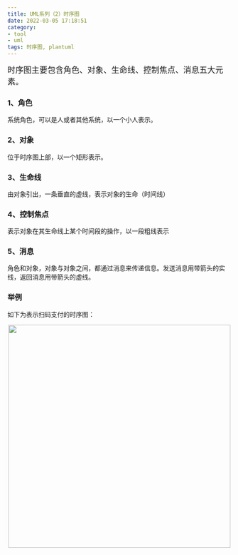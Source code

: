 ```yaml
---
title: UML系列（2）时序图
date: 2022-03-05 17:18:51
category:
- tool
- uml
tags: 时序图, plantuml
---
```


<font size=4>
时序图主要包含角色、对象、生命线、控制焦点、消息五大元素。
</font>

### 1、角色
系统角色，可以是人或者其他系统，以一个小人表示。

### 2、对象
位于时序图上部，以一个矩形表示。

### 3、生命线
由对象引出，一条垂直的虚线，表示对象的生命（时间线）

### 4、控制焦点
表示对象在其生命线上某个时间段的操作，以一段粗线表示

### 5、消息
角色和对象，对象与对象之间，都通过消息来传递信息。发送消息用带箭头的实线，返回消息用带箭头的虚线。

### 举例
如下为表示扫码支付的时序图：
<div style="text-align: center; width: 100%; ">
<img src="/images/uml_2/umlseq-scan.png" style="width: 500px;"/>
</div>
